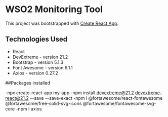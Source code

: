 # WSO2 Monitoring Tool

This project was bootstrapped with [Create React App](https://github.com/facebook/create-react-app).

## Technologies Used
- React
- DevExtreme - version 21.2
- Bootstrap - version 5.1.3
- Font Awesome - version 6.1.1
- Axios - version 0.27.2

##Packages installed

-npx create-react-app my-app
-npm install devextreme@21.2 devextreme-react@21.2 --save --save-exact
-npm i @fortawesome/react-fontawesome @fortawesome/free-solid-svg-icons @fortawesome/fontawesome-svg-core
-npm i axios
